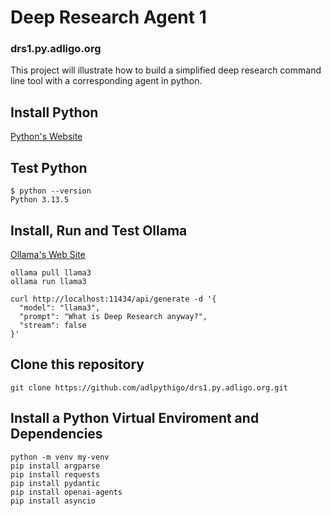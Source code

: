 # Deep Research Agent 1 
### drs1.py.adligo.org

This project will illustrate how to build a simplified deep research command line tool with a corresponding agent in python.

## Install Python 

[Python's Website](https://www.python.org/downloads/)

## Test Python

```
$ python --version
Python 3.13.5
```
## Install, Run and Test Ollama

[Ollama's Web Site](https://ollama.com/)

```
ollama pull llama3
ollama run llama3

curl http://localhost:11434/api/generate -d '{
  "model": "llama3",
  "prompt": "What is Deep Research anyway?",
  "stream": false
}'

```


## Clone this repository

```
git clone https://github.com/adlpythigo/drs1.py.adligo.org.git
```

## Install a Python Virtual Enviroment and Dependencies



```
python -m venv my-venv
pip install argparse
pip install requests
pip install pydantic
pip install openai-agents
pip install asyncio
```


## 
